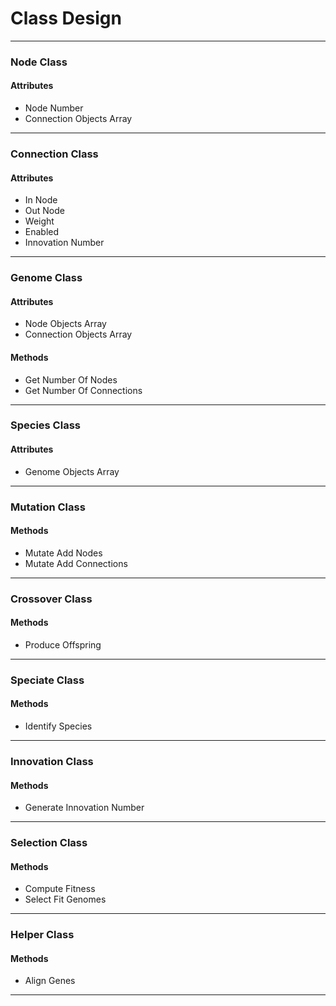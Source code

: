 # Class Design

---
### Node Class
#### Attributes
- Node Number
- Connection Objects Array
---
### Connection Class
#### Attributes
- In Node
- Out Node
- Weight
- Enabled
- Innovation Number
---
### Genome Class
#### Attributes
- Node Objects Array
- Connection Objects Array
#### Methods
- Get Number Of Nodes
- Get Number Of Connections
---
### Species Class
#### Attributes
- Genome Objects Array
---
### Mutation Class
#### Methods
- Mutate Add Nodes 
- Mutate Add Connections
---
### Crossover Class
#### Methods
- Produce Offspring
---
### Speciate Class
#### Methods
- Identify Species
---
### Innovation Class
#### Methods
- Generate Innovation Number
---
### Selection Class
#### Methods
- Compute Fitness
- Select Fit Genomes
---
### Helper Class
#### Methods
- Align Genes
---
